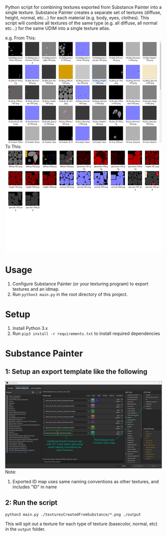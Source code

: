 Python script for combining textures exported from Substance Painter into a single texture.
Substance Painter creates a separate set of textures (diffuse, height, normal, etc...) for each material (e.g. body, eyes, clothes).
This script will combine all textures of the same type (e.g. all diffuse, all normal etc...) for the same UDIM into a single texture atlas.

e.g.
From This:
![Individual texture files for each material exported from substance painter](misc/from.png)
To This:
![Combined texture atlases (with UDIMs)](misc/to.png)

# Usage
1. Configure Substance Painter (or your texturing program) to export textures and an idmap.
2. Run `python3 main.py` in the root directory of this project.

# Setup
1. Install Python 3.x
2. Run `pip3 install -r requirements.txt` to install required dependencies

# Substance Painter
## 1: Setup an export template like the following
 
![Screenshot of Substance Painter export settings](misc/substance.png)
Note:
1. Exported ID map uses same naming conventions as other textures, and includes "ID" in name

## 2: Run the script
```
python3 main.py ./texturesCreatedFromSubstance/*.png ./output
```
This will spit out a texture for each type of texture (basecolor, normal, etc) in the `output` folder.
